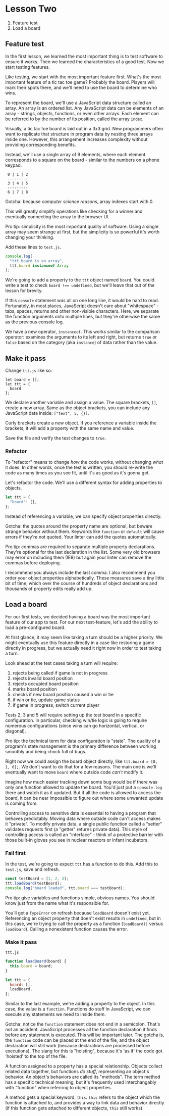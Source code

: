# Lesson Two 
1. Feature test
1. Load a board

## Feature test
In the first lesson, we learned the most important thing is to test software to ensure it works. Then we learned the characteristics of a good test. Now we start testing features. 

Like testing, we start with the most important feature first. What's the most important feature of a tic tac toe game? Probably the board. Players will mark their spots there, and we'll need to use the board to determine who wins. 

To represent the board, we'll use a JavaScript data structure called an array. An array is an ordered list. Any JavaScript data can be elements of an array - strings, objects, functions, or even other arrays. Each element can be referred to by the number of its position, called the array `index`. 

Visually, a tic tac toe board is laid out in a 3x3 grid. New programmers often want to replicate that structure in program data by nesting three arrays inside one. However, this arrangement increases complexity without providing corresponding benefits.

Instead, we'll use a single array of 9 elements, where each element corresponds to a square on the board - similar to the numbers on a phone keypad.
```
 0 | 1 | 2
 ---------
 3 | 4 | 5
 ---------
 6 | 7 | 8
```
Gotcha: because _computer science reasons_, array indexes start with 0.

This will greatly simplify operations like checking for a winner and eventually connecting the array to the browser UI.

Pro tip: simplicity is the most important quality of software. Using a single array may seem strange at first, but the simplicity is so powerful it's worth changing your thinking.

Add these lines to `test.js`.
```javascript
console.log(
  "ttt board is an array",
  ttt.board instanceof Array
);
```

We're going to add a property to the `ttt` object named `board`. You could write a test to check `board !== undefined`, but we'll leave that out of the lesson for brevity. 

If this `console` statement was all on one long line, it would be hard to read. Fortunately, in most places, JavaScript doesn't care about "whitespace" - tabs, spaces, returns and other non-visible characters. Here, we separate the function arguments onto multiple lines, but they're otherwise the same as the previous console log.

We have a new operator, `instanceof`. This works similar to the comparison operator: examines the arguments to its left and right, but returns `true` or `false` based on the category (aka `instance`) of data rather than the value.

## Make it pass
Change `ttt.js` like so:
```
let board = [];
let ttt = {
  board
};
```

We declare another variable and assign a value. The square brackets, `[]`, create a new array. Same as the object brackets, you can include any JavaScript data inside: `["text", 5, {}]`.

Curly brackets create a new object. If you reference a variable inside the brackets, it will add a property with the same name and value.

Save the file and verify the test changes to `true`.

### Refactor
To "refactor" means to change _how_ the code works, without changing _what_ it does. In other words, once the test is written, you should re-write the code as many times as you see fit, until it's as good as it's gonna get.

Let's refactor the code. We'll use a different syntax for adding properties to objects. 
```javascript
let ttt = {
  "board": [],
};
```
Instead of referencing a variable, we can specify object properties directly. 

Gotcha: the quotes around the property name are optional, but beware strange behavior without them. Keywords like `function` or `default` will cause errors if they're not quoted. Your linter can add the quotes automatically.

Pro tip: commas are required to separate multiple property declarations. They're optional for the last declaration in the list. Some very old browsers may error on including them (IE8) but again your linter can remove the commas before deploying. 

I recommend you always include the last comma. I also recommend you order your object properties alphabetically. These measures save a tiny little bit of time, which over the course of hundreds of object declarations and thousands of property edits really add up. 

## Load a board
For our first tests, we decided having a board was the most important feature of our app to test. For our next test-feature, let's add the ability to load a pre-configured board.

At first glance, it may seem like taking a turn should be a higher priority. We might eventually use this feature directly in a case like restoring a game directly in progress, but we actually need it right now in order to test taking a turn. 

Look ahead at the test cases taking a turn will require:
1. rejects being called if game is not in progress 
1. rejects invalid board position
1. rejects occupied board position
1. marks board position
1. checks if new board position caused a win or tie
1. if win or tie, update game status
1. if game in progress, switch current player

Tests 2, 3 and 5 will require setting up the test board in a specific configuration. In particular, checking win/tie logic is going to require numerous configurations (since wins can go horizontal, vertical, or diagonal).

Pro tip: the technical term for data configuration is "state". The quality of a program's state management is the primary difference between working smoothly and being chock full of bugs. 

Right now we could assign the board object directly, like `ttt.board = [0, 1, 0];`. We don't want to do that for a few reasons. The main one is we'll eventually want to move `board` where outside code _can't_ modify it. 

Imagine how much easier tracking down some bug would be if there was only one function allowed to update the board. You'd just put a `console.log` there and watch it as it updated. But if all the code is allowed to access the board, it can be near impossible to figure out where some unwanted update is coming from. 

Controlling access to sensitive data is essential to having a program that behaves predictably. Moving data where outside code can't access makes it "private". To modify private data, a single public function called a "setter" validates requests first (a "getter" returns private data). This style of controlling access is called an "interface" - think of a protective barrier with those built-in gloves you see in nuclear reactors or infant incubators. 

### Fail first
In the test, we're going to expect `ttt` has a function to do this. Add this to `test.js`, save and refresh.
```javascript
const testBoard = [1, 2, 3];
ttt.loadBoard(testBoard);
console.log("board loaded", ttt.board === testBoard);
```
Pro tip: give variables and functions simple, obvious names. You should know just from the name what it's responsible for. 

You'll get a `TypeError` on refresh because `loadBoard` doesn't exist yet. Referencing an object property that doen't exist results in `undefined`, but in this case, we're trying to call the property as a function (`loadBoard()` versus `loadBoard`). Calling a nonexistent function causes the error.

### Make it pass
`ttt.js`
```javascript
function loadBoard(board) {
  this.board = board;
}

let ttt = {
  board: [],
  loadBoard,
};
```
Similar to the last example, we're adding a property to the object. In this case, the value is a `function`. Functions do stuff in JavaScript, we can execute any statements we need to inside them. 

Gotcha: notice the `function` statement does not end in a semicolon. That's not an accident. JavaScript processes all the function declaration it finds before any statement is executed. This will be important later. The gotcha is, the `function` code can be placed at the end of the file, and the object declaration will still work (because declarations are processed before executions). The slang for this is "hoisting", because it's 'as if' the code got 'hoisted' to the top of the file. 

A function assigned to a property has a special relationship. Objects collect related data together, but functions _do stuff_, representing an object's behavior. An object's behaviors are called its "methods". The term method has a specific technical meaning, but it's frequently used interchangably with "function" when referring to object properties. 

A method gets a special keyword, `this`. `this` refers to the object which the function is attached to, and provides a way to link data and behavior directly (if this function gets attached to different objects, `this` still works).

